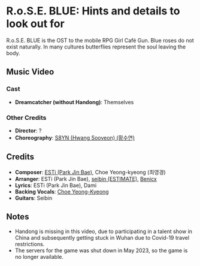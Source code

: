 # R.o.S.E. BLUE: Hints and details to look out for

R.o.S.E. BLUE is the OST to the mobile RPG Girl Café Gun.
Blue roses do not exist naturally.
In many cultures butterflies represent the soul leaving the body.

## Music Video

### Cast

* **Dreamcatcher (without Handong)**: Themselves

### Other Credits

* **Director**: ?
* **Choreography**: [S8YN (Hwang Sooyeon) (황수연)](https://kpop.fandom.com/wiki/Hwang_Sooyeon)

## Credits

* **Composer**: [ESTi (Park Jin Bae)](https://www.discogs.com/artist/2509321-ESTi-2), Choe Yeong-kyeong (최영경)
* **Arranger**: ESTi (Park Jin Bae), [seibin (ESTIMATE)](https://www.discogs.com/artist/7080018-Seibin), [Benicx](https://www.discogs.com/artist/8883331-Benicx)
* **Lyrics**: ESTi (Park Jin Bae), Dami
* **Backing Vocals**: [Choe Yeong-Kyeong](https://www.discogs.com/artist/6434326-%EC%B5%9C%EC%98%81%EA%B2%BD)
* **Guitars**: Seibin

## Notes

* Handong is missing in this video, due to participating in a talent show in China and subsequently getting stuck in Wuhan due to Covid-19 travel restrictions.
* The servers for the game was shut down in May 2023, so the game is no longer available.
